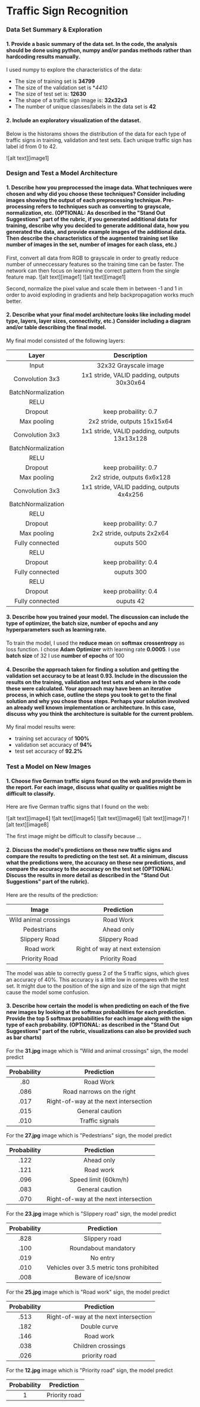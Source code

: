# **Traffic Sign Recognition** 

### Data Set Summary & Exploration

#### 1. Provide a basic summary of the data set. In the code, the analysis should be done using python, numpy and/or pandas methods rather than hardcoding results manually.

I used numpy to explore the characteristics of the data:

* The size of training set is **34799**
* The size of the validation set is **4410*
* The size of test set is: **12630**
* The shape of a traffic sign image is: **32x32x3**
* The number of unique classes/labels in the data set is **42**

#### 2. Include an exploratory visualization of the dataset.

Below is the historams shows the distribution of the data for each type of traffic signs in training, validation and test sets. Each unique traffic sign has label id from 0 to 42.



![alt text][image1]

### Design and Test a Model Architecture

#### 1. Describe how you preprocessed the image data. What techniques were chosen and why did you choose these techniques? Consider including images showing the output of each preprocessing technique. Pre-processing refers to techniques such as converting to grayscale, normalization, etc. (OPTIONAL: As described in the "Stand Out Suggestions" part of the rubric, if you generated additional data for training, describe why you decided to generate additional data, how you generated the data, and provide example images of the additional data. Then describe the characteristics of the augmented training set like number of images in the set, number of images for each class, etc.)

First, convert all data from RGB to grayscale in order to greatly reduce number of unneccessary features so the training time can be faster. The network can then focus on learning the correct pattern from the single feature map.
![alt text][image1]
![alt text][image1]

Second, normalize the pixel value and scale them in between -1 and 1 in order to avoid exploding in gradients and help backpropagation works much better.



#### 2. Describe what your final model architecture looks like including model type, layers, layer sizes, connectivity, etc.) Consider including a diagram and/or table describing the final model.

My final model consisted of the following layers:

| Layer         		|     Description	        					| 
|:---------------------:|:---------------------------------------------:| 
| Input         		| 32x32 Grayscale image   							| 
| Convolution 3x3     	| 1x1 stride, VALID padding, outputs 30x30x64 	|
| BatchNormalization     	|  	|
| RELU					|												|
| Dropout					|			keep probaility: 0.7				|
| Max pooling	      	| 2x2 stride,  outputs 15x15x64 				|
| Convolution 3x3	    | 1x1 stride, VALID padding, outputs 13x13x128					|
| BatchNormalization     	|  	|
| RELU					|												|
| Dropout					|			keep probaility: 0.7				|
| Max pooling	      	| 2x2 stride,  outputs 6x6x128 				|
| Convolution 3x3	    | 1x1 stride, VALID padding, outputs 4x4x256					|
| BatchNormalization     	|  	|
| RELU					|												|
| Dropout					|			keep probaility: 0.7				|
| Max pooling	      	| 2x2 stride,  outputs 2x2x64 				|
| Fully connected		| ouputs 500        									|
| RELU					|												|
| Dropout					|			keep probaility: 0.4				|
| Fully connected		| ouputs 300        									|
| RELU					|												|
| Dropout					|			keep probaility: 0.4				|
| Fully connected		| ouputs 42        									|



#### 3. Describe how you trained your model. The discussion can include the type of optimizer, the batch size, number of epochs and any hyperparameters such as learning rate.

To train the model, I used the **reduce mean** on **softmax crossentropy** as loss function. 
I chose **Adam Optimizer** with learning rate **0.0005**.
I use **batch size** of 32
I use **number of epochs** of 100

#### 4. Describe the approach taken for finding a solution and getting the validation set accuracy to be at least 0.93. Include in the discussion the results on the training, validation and test sets and where in the code these were calculated. Your approach may have been an iterative process, in which case, outline the steps you took to get to the final solution and why you chose those steps. Perhaps your solution involved an already well known implementation or architecture. In this case, discuss why you think the architecture is suitable for the current problem.

My final model results were:
* training set accuracy of **100%**
* validation set accuracy of **94%**
* test set accuracy of **92.2%**

 

### Test a Model on New Images

#### 1. Choose five German traffic signs found on the web and provide them in the report. For each image, discuss what quality or qualities might be difficult to classify.

Here are five German traffic signs that I found on the web:

![alt text][image4] 
![alt text][image5] 
![alt text][image6] 
![alt text][image7] 
![alt text][image8]

The first image might be difficult to classify because ...

#### 2. Discuss the model's predictions on these new traffic signs and compare the results to predicting on the test set. At a minimum, discuss what the predictions were, the accuracy on these new predictions, and compare the accuracy to the accuracy on the test set (OPTIONAL: Discuss the results in more detail as described in the "Stand Out Suggestions" part of the rubric).

Here are the results of the prediction:

| Image			        |     Prediction	        					| 
|:---------------------:|:---------------------------------------------:| 
|Wild animal crossings	     		| Road Work  									| 
| Pedestrians     			| Ahead only 										|
| Slippery Road				| Slippery Road											|
| Road work	      		| Right of way at next extension					 				|
| Priority Road			| Priority Road      							|


The model was able to correctly guess 2 of the 5 traffic signs, which gives an accuracy of 40%. This accuracy is a little low in compares with the test set. It might due to the position of the sign and size of the sign that might cause the model some confusion.

#### 3. Describe how certain the model is when predicting on each of the five new images by looking at the softmax probabilities for each prediction. Provide the top 5 softmax probabilities for each image along with the sign type of each probability. (OPTIONAL: as described in the "Stand Out Suggestions" part of the rubric, visualizations can also be provided such as bar charts)

For the **31.jpg** image which is "Wild and animal crossings" sign, the model predict

| Probability         	|     Prediction	        					| 
|:---------------------:|:---------------------------------------------:| 
| .80         			| Road Work   									| 
| .086     				| Road narrows on the right|
| .017					| Right-of-way at the next intersection|
| .015	      			|General caution|
| .010				    | Traffic signals|

For the **27.jpg** image which is "Pedestrians" sign, the model predict

| Probability         	|     Prediction	        					| 
|:---------------------:|:---------------------------------------------:| 
| .122         			| Ahead only   									| 
| .121     				| Road work|
| .096					| Speed limit (60km/h)|
| .083	      			|General caution|
| .070				    |Right-of-way at the next intersection|

For the **23.jpg** image which is "Slippery road" sign, the model predict

| Probability         	|     Prediction	        					| 
|:---------------------:|:---------------------------------------------:| 
| .828        			| Slippery road   									| 
| .100     				| Roundabout mandatory|
| .019					| No entry|
| .010	      			|Vehicles over 3.5 metric tons prohibited|
| .008				    | Beware of ice/snow|

For the **25.jpg** image which is "Road work" sign, the model predict

| Probability         	|     Prediction	        					| 
|:---------------------:|:---------------------------------------------:| 
| .513         			| Right-of-way at the next intersection| 
| .182     				| Double curve|
| .146					| Road work|
| .038	      			|Children crossings|
| .026				    | priority road|

For the **12.jpg** image which is "Priority road" sign, the model predict

| Probability         	|     Prediction	        					| 
|:---------------------:|:---------------------------------------------:| 
| 1         			| Priority road   									| 

